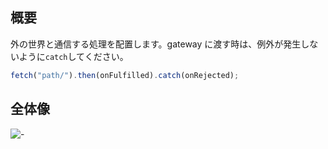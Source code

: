 ## 概要

外の世界と通信する処理を配置します。gateway に渡す時は、例外が発生しないように`catch`してください。

```ts
fetch("path/").then(onFulfilled).catch(onRejected);
```

## 全体像

![-](https://yy-jscpd.netlify.app/madge/externalInterface/graph.svg)
